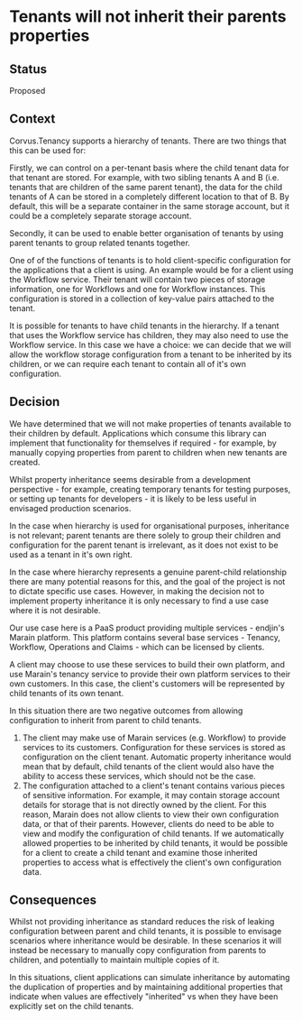 # Tenants will not inherit their parents properties

## Status

Proposed

## Context

Corvus.Tenancy supports a hierarchy of tenants. There are two things that this can be used for:

Firstly, we can control on a per-tenant basis where the child tenant data for that tenant are stored. For example, with two sibling tenants A and B (i.e. tenants that are children of the same parent tenant), the data for the child tenants of A can be stored in a completely different location to that of B. By default, this will be a separate container in the same storage account, but it could be a completely separate storage account.

Secondly, it can be used to enable better organisation of tenants by using parent tenants to group related tenants together.

One of of the functions of tenants is to hold client-specific configuration for the applications that a client is using. An example would be for a client using the Workflow service. Their tenant will contain two pieces of storage information, one for Workflows and one for Workflow instances. This configuration is stored in a collection of key-value pairs attached to the tenant.

It is possible for tenants to have child tenants in the hierarchy. If a tenant that uses the Workflow service has children, they may also need to use the Workflow service. In this case we have a choice: we can decide that we will allow the workflow storage configuration from a tenant to be inherited by its children, or we can require each tenant to contain all of it's own configuration.

## Decision

We have determined that we will not make properties of tenants available to their children by default. Applications which consume this library can implement that functionality for themselves if required - for example, by manually copying properties from parent to children when new tenants are created.

Whilst property inheritance seems desirable from a development perspective - for example, creating temporary tenants for testing purposes, or setting up tenants for developers - it is likely to be less useful in envisaged production scenarios.

In the case when hierarchy is used for organisational purposes, inheritance is not relevant; parent tenants are there solely to group their children and configuration for the parent tenant is irrelevant, as it does not exist to be used as a tenant in it's own right.

In the case where hierarchy represents a genuine parent-child relationship there are many potential reasons for this, and the goal of the project is not to dictate specific use cases. However, in making the decision not to implement property inheritance it is only necessary to find a use case where it is not desirable.

Our use case here is a PaaS product providing multiple services - endjin's Marain platform. This platform contains several base services - Tenancy, Workflow, Operations and Claims - which can be licensed by clients.

A client may choose to use these services to build their own platform, and use Marain's tenancy service to provide their own platform services to their own customers. In this case, the client's customers will be represented by child tenants of its own tenant. 

In this situation there are two negative outcomes from allowing configuration to inherit from parent to child tenants.
1. The client may make use of Marain services (e.g. Workflow) to provide services to its customers. Configuration for these services is stored as configuration on the client tenant. Automatic property inheritance would mean that by default, child tenants of the client would also have the ability to access these services, which should not be the case. 
1. The configuration attached to a client's tenant contains various pieces of sensitive information. For example, it may contain storage account details for storage that is not directly owned by the client. For this reason, Marain does not allow clients to view their own configuration data, or that of their parents. However, clients do need to be able to view and modify the configuration of child tenants. If we automatically allowed properties to be inherited by child tenants, it would be possible for a client to create a child tenant and examine those inherited properties to access what is effectively the client's own configuration data.

## Consequences

Whilst not providing inheritance as standard reduces the risk of leaking configuration between parent and child tenants, it is possible to envisage scenarios where inheritance would be desirable. In these scenarios it will instead be necessary to manually copy configuration from parents to children, and potentially to maintain multiple copies of it.

In this situations, client applications can simulate inheritance by automating the duplication of properties and by maintaining additional properties that indicate when values are effectively "inherited" vs when they have been explicitly set on the child tenants.